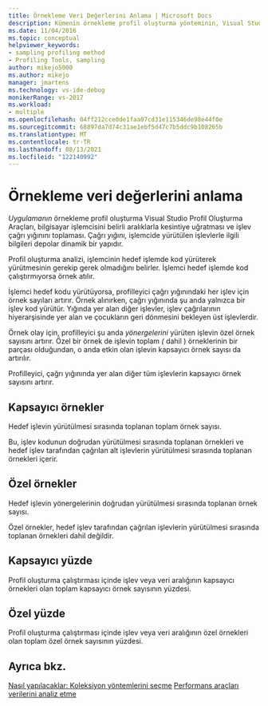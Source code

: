 ```yaml
---
title: Örnekleme Veri Değerlerini Anlama | Microsoft Docs
description: Kümenin örnekleme profil oluşturma yönteminin, Visual Studio Profil Oluşturma Araçları aralıklarla bilgisayar işlemcisini kesintiye uğratmasını ve işlev çağrı yığınını toplamasını öğrenin.
ms.date: 11/04/2016
ms.topic: conceptual
helpviewer_keywords:
- sampling profiling method
- Profiling Tools, sampling
author: mikejo5000
ms.author: mikejo
manager: jmartens
ms.technology: vs-ide-debug
monikerRange: vs-2017
ms.workload:
- multiple
ms.openlocfilehash: 04ff212cce0de1faa07cd31e115346de98e44f0e
ms.sourcegitcommit: 68897da7d74c31ae1ebf5d47c7b5ddc9b108265b
ms.translationtype: MT
ms.contentlocale: tr-TR
ms.lasthandoff: 08/13/2021
ms.locfileid: "122140992"
---
```

# <a name="understand-sampling-data-values"></a>Örnekleme veri değerlerini anlama

*Uygulamanın* örnekleme profil oluşturma Visual Studio Profil Oluşturma Araçları, bilgisayar işlemcisini belirli aralıklarla kesintiye uğratması ve işlev çağrı yığınını toplaması. Çağrı *yığını,* işlemcide yürütülen işlevlerle ilgili bilgileri depolar dinamik bir yapıdır.

Profil oluşturma analizi, işlemcinin hedef işlemde kod yürüterek yürütmesinin gerekip gerek olmadığını belirler. İşlemci hedef işlemde kod çalıştırmıyorsa örnek atılır.

İşlemci hedef kodu yürütüyorsa, profilleyici çağrı yığınındaki her işlev için örnek sayıları artırır. Örnek alınırken, çağrı yığınında şu anda yalnızca bir işlev kod yürütür. Yığında yer alan diğer işlevler, işlev çağrılarının hiyerarşisinde yer alan ve çocukların geri dönmesini bekleyen üst işlevlerdir.

Örnek olay için, profilleyici şu anda *yönergelerini* yürüten işlevin özel örnek sayısını artırır. Özel bir örnek de işlevin toplam *(* dahil ) örneklerinin bir parçası olduğundan, o anda etkin olan işlevin kapsayıcı örnek sayısı da artırılır.

 Profilleyici, çağrı yığınında yer alan diğer tüm işlevlerin kapsayıcı örnek sayısını artırır.

## <a name="inclusive-samples"></a>Kapsayıcı örnekler

Hedef işlevin yürütülmesi sırasında toplanan toplam örnek sayısı.

Bu, işlev kodunun doğrudan yürütülmesi sırasında toplanan örnekleri ve hedef işlev tarafından çağrılan alt işlevlerin yürütülmesi sırasında toplanan örnekleri içerir.

## <a name="exclusive-samples"></a>Özel örnekler

Hedef işlevin yönergelerinin doğrudan yürütülmesi sırasında toplanan örnek sayısı.

Özel örnekler, hedef işlev tarafından çağrılan işlevlerin yürütülmesi sırasında toplanan örnekleri dahil değildir.

## <a name="inclusive-percent"></a>Kapsayıcı yüzde

Profil oluşturma çalıştırması içinde işlev veya veri aralığının kapsayıcı örnekleri olan toplam kapsayıcı örnek sayısının yüzdesi.

## <a name="exclusive-percent"></a>Özel yüzde

Profil oluşturma çalıştırması içinde işlev veya veri aralığının özel örnekleri olan toplam özel örnek sayısının yüzdesi.

## <a name="see-also"></a>Ayrıca bkz.

[Nasıl yapılacaklar: Koleksiyon yöntemlerini seçme](../profiling/how-to-choose-collection-methods.md) 
 [Performans araçları verilerini analiz etme](../profiling/analyzing-performance-tools-data.md)
